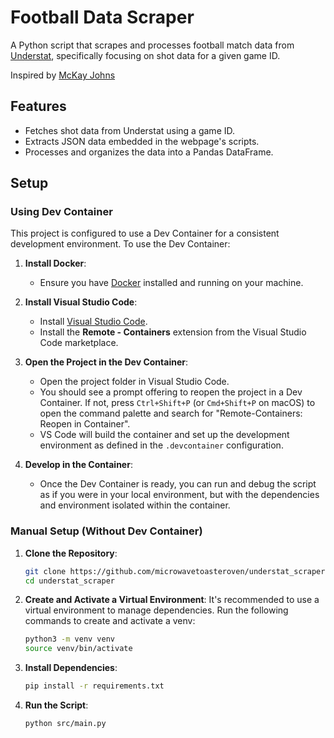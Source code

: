 # Football Data Scraper

A Python script that scrapes and processes football match data from [Understat](https://understat.com/), specifically focusing on shot data for a given game ID.

Inspired by [McKay Johns](https://www.youtube.com/watch?v=IsR5FrjNmro)

## Features

- Fetches shot data from Understat using a game ID.
- Extracts JSON data embedded in the webpage's scripts.
- Processes and organizes the data into a Pandas DataFrame.

## Setup

### Using Dev Container

This project is configured to use a Dev Container for a consistent development environment. To use the Dev Container:

1. **Install Docker**:
   - Ensure you have [Docker](https://www.docker.com/get-started) installed and running on your machine.

2. **Install Visual Studio Code**:
   - Install [Visual Studio Code](https://code.visualstudio.com/).
   - Install the **Remote - Containers** extension from the Visual Studio Code marketplace.

3. **Open the Project in the Dev Container**:
   - Open the project folder in Visual Studio Code.
   - You should see a prompt offering to reopen the project in a Dev Container. If not, press `Ctrl+Shift+P` (or `Cmd+Shift+P` on macOS) to open the command palette and search for "Remote-Containers: Reopen in Container".
   - VS Code will build the container and set up the development environment as defined in the `.devcontainer` configuration.

4. **Develop in the Container**:
   - Once the Dev Container is ready, you can run and debug the script as if you were in your local environment, but with the dependencies and environment isolated within the container.

### Manual Setup (Without Dev Container)

1. **Clone the Repository**:
   ```bash
   git clone https://github.com/microwavetoasteroven/understat_scraper.git
   cd understat_scraper

2. **Create and Activate a Virtual Environment**:
    It's recommended to use a virtual environment to manage dependencies. 
    Run the following commands to create and activate a venv:
    ```bash
    python3 -m venv venv
    source venv/bin/activate

3. **Install Dependencies**:
    ```bash
    pip install -r requirements.txt

3. **Run the Script**:
    ```bash
    python src/main.py